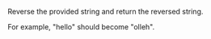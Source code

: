 Reverse the provided string and return the reversed string.

For example, "hello" should become "olleh".